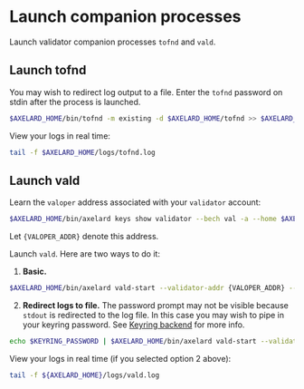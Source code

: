 # Launch companion processes

Launch validator companion processes `tofnd` and `vald`.

## Launch tofnd

You may wish to redirect log output to a file. Enter the `tofnd` password on stdin after the process is launched.

```bash
$AXELARD_HOME/bin/tofnd -m existing -d $AXELARD_HOME/tofnd >> $AXELARD_HOME/logs/tofnd.log 2>&1
```

View your logs in real time:

```bash
tail -f $AXELARD_HOME/logs/tofnd.log
```

## Launch vald

Learn the `valoper` address associated with your `validator` account:

```bash
$AXELARD_HOME/bin/axelard keys show validator --bech val -a --home $AXELARD_HOME
```

Let `{VALOPER_ADDR}` denote this address.

Launch `vald`. Here are two ways to do it:

1. **Basic.**

```bash
$AXELARD_HOME/bin/axelard vald-start --validator-addr {VALOPER_ADDR} --chain-id $AXELARD_CHAIN_ID --log_level debug --home $AXELARD_HOME
```

2. **Redirect logs to file.** The password prompt may not be visible because `stdout` is redirected to the log file. In this case you may wish to pipe in your keyring password. See [Keyring backend](../../node/keyring) for more info.

```bash
echo $KEYRING_PASSWORD | $AXELARD_HOME/bin/axelard vald-start --validator-addr {VALOPER_ADDR} --chain-id $AXELARD_CHAIN_ID --log_level debug --home $AXELARD_HOME >> ${AXELARD_HOME}/logs/vald.log 2>&1
```

View your logs in real time (if you selected option 2 above):

```bash
tail -f ${AXELARD_HOME}/logs/vald.log